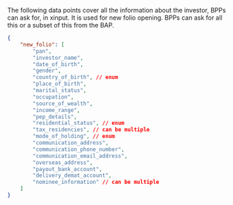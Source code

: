 The following data points cover all the information about the investor, BPPs can ask for, in xinput. It is used for new folio opening. BPPs can ask for all this or a subset of this from the BAP.

```json
{
    "new_folio": [
        "pan",
        "investor_name",
        "date_of_birth",
        "gender",
        "country_of_birth", // enum
        "place_of_birth",
        "marital_status",
        "occupation",
        "source_of_wealth",
        "income_range",
        "pep_details",
        "residential_status", // enum
        "tax_residencies", // can be multiple
        "mode_of_holding", // enum
        "communication_address",
        "communication_phone_number",
        "communication_email_address",
        "overseas_address",
        "payout_bank_account",
        "delivery_demat_account",
        "nominee_information" // can be multiple
    ]
}
```